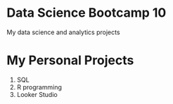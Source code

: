 # Data Science Bootcamp 10
My data science and analytics projects

# My Personal Projects
1. SQL
2. R programming
3. Looker Studio
